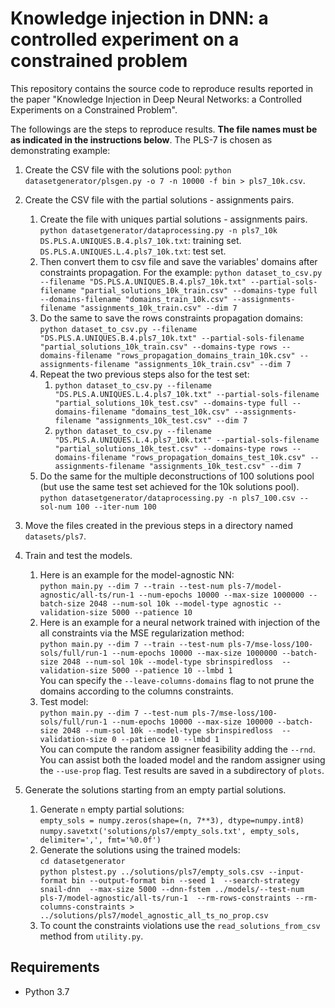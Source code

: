 # Knowledge injection in DNN: a controlled experiment on a constrained problem

This repository contains the source code to reproduce results reported in the paper "Knowledge Injection in Deep Neural 
Networks: a Controlled Experiments on a Constrained Problem".

The followings are the steps to reproduce results. **The file names must be as indicated in the instructions below**.
The PLS-7 is chosen as demonstrating example:

1)  Create the CSV file with the solutions pool:
    `python datasetgenerator/plsgen.py -o 7 -n 10000 -f bin > pls7_10k.csv`.
2)  Create the CSV file with the partial solutions - assignments pairs.  
    1) Create the file with uniques partial solutions - assignments pairs.  
    `python datasetgenerator/dataprocessing.py -n pls7_10k`  
    `DS.PLS.A.UNIQUES.B.4.pls7_10k.txt`: training set.  
    `DS.PLS.A.UNIQUES.L.4.pls7_10k.txt`: test set.  
    2) Then convert them to csv file and save the variables' domains after constraints propagation. For the example:
    `python dataset_to_csv.py --filename "DS.PLS.A.UNIQUES.B.4.pls7_10k.txt" --partial-sols-filename "partial_solutions_10k_train.csv" --domains-type full --domains-filename "domains_train_10k.csv" --assignments-filename "assignments_10k_train.csv" --dim 7`  
    3) Do the same to save the rows constraints propagation domains:  
    `python dataset_to_csv.py --filename "DS.PLS.A.UNIQUES.B.4.pls7_10k.txt" --partial-sols-filename "partial_solutions_10k_train.csv" --domains-type rows --domains-filename "rows_propagation_domains_train_10k.csv" --assignments-filename "assignments_10k_train.csv" --dim 7`  
    4) Repeat the two previous steps also for the test set:
       1) `python dataset_to_csv.py --filename "DS.PLS.A.UNIQUES.L.4.pls7_10k.txt" --partial-sols-filename "partial_solutions_10k_test.csv" --domains-type full --domains-filename "domains_test_10k.csv" --assignments-filename "assignments_10k_test.csv" --dim 7`
       2) `python dataset_to_csv.py --filename "DS.PLS.A.UNIQUES.L.4.pls7_10k.txt" --partial-sols-filename "partial_solutions_10k_test.csv" --domains-type rows --domains-filename "rows_propagation_domains_test_10k.csv" --assignments-filename "assignments_10k_test.csv" --dim 7`
    5) Do the same for the multiple deconstructions of 100 solutions pool (but use the same test set achieved for the 10k 
    solutions pool). 
    `python datasetgenerator/dataprocessing.py -n pls7_100.csv --sol-num 100 --iter-num 100` 
    
3) Move the files created in the previous steps in a directory named `datasets/pls7`.

4) Train and test the models.
    1. Here is an example for the model-agnostic NN:  
    `python main.py --dim 7 --train --test-num pls-7/model-agnostic/all-ts/run-1 --num-epochs 10000 --max-size 1000000 --batch-size 2048 --num-sol 10k --model-type agnostic --validation-size 5000 --patience 10`  
    2. Here is an example for a neural network trained with injection of the all constraints via the MSE regularization 
    method:  
    `python main.py --dim 7 --train --test-num pls-7/mse-loss/100-sols/full/run-1
    --num-epochs 10000 --max-size 1000000 --batch-size 2048 --num-sol 10k --model-type sbrinspiredloss 
    --validation-size 5000 --patience 10 --lmbd 1`  
    You can specify the `--leave-columns-domains` flag to not prune the domains according to the columns constraints.  
    3. Test model:  
    `python main.py --dim 7 --test-num pls-7/mse-loss/100-sols/full/run-1
    --num-epochs 10000 --max-size 100000 --batch-size 2048 --num-sol 10k --model-type sbrinspiredloss 
    --validation-size 0 --patience 10 --lmbd 1`  
    You can compute the random assigner feasibility adding the `--rnd`. You can assist both the loaded model and the 
    random assigner using the `--use-prop` flag.
    Test results are saved in a subdirectory of `plots`.

5) Generate the solutions starting from an empty partial solutions.  
    1. Generate `n` empty partial solutions:  
    `empty_sols = numpy.zeros(shape=(n, 7**3), dtype=numpy.int8)`  
    `numpy.savetxt('solutions/pls7/empty_sols.txt', empty_sols, delimiter=',', fmt='%0.0f')`  
    2. Generate the solutions using the trained models:  
    `cd datasetgenerator`  
    `python plstest.py ../solutions/pls7/empty_sols.csv --input-format bin --output-format bin --seed 1 
    --search-strategy snail-dnn  --max-size 5000 --dnn-fstem ../models/--test-num pls-7/model-agnostic/all-ts/run-1 
    --rm-rows-constraints --rm-columns-constraints >  ../solutions/pls7/model_agnostic_all_ts_no_prop.csv`  
    3. To count the constraints violations use the `read_solutions_from_csv` method from `utility.py`.  


## Requirements

- Python 3.7